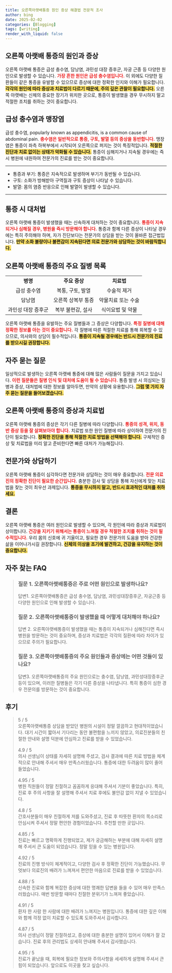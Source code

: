 ```yaml
---
title: 오른쪽아랫배통증 원인 증상 해결법 전문적 조사
author: bing
date: 2025-02-02
categories: [Blogging]
tags: [writing]
render_with_liquid: false
---
```



<h2 id='오른쪽아랫배통증의원인과증상'>오른쪽 아랫배 통증의 원인과 증상</h2>

<p>오른쪽 아랫배 통증은 급성 충수염, 담낭염, 과민성 대장 증후군, 자궁 근종 등 다양한 원인으로 발생할 수 있습니다. <b><span style="color: #ee2323;">가장 흔한 원인은 급성 충수염입니다.</span></b> 이 외에도 다양한 질환들이 같은 통증을 유발할 수 있으므로 증상에 대한 정확한 인지와 이해가 필요합니다. <b><span style="background-color: #ffe066;">각각의 원인에 따라 증상과 치료법이 다르기 때문에, 주의 깊은 관찰이 필요합니다.</span></b> 오른쪽 아랫배는 신체의 중요한 장기가 위치한 곳으로, 통증이 발생했을 경우 무시하지 말고 적절한 조치를 취하는 것이 중요합니다.</p>

<h2 id='급성충수염-맹장염'>급성 충수염과 맹장염</h2>

<p>급성 충수염, popularly known as appendicitis, is a common cause of abdominal pain. <b><span style="color: #ee2323;">충수염은 일반적으로 통증, 구토, 발열 등의 증상을 동반합니다.</span></b> 맹장염은 통증이 좌측 하복부에서 시작되어 오른쪽으로 퍼지는 것이 특징적입니다. <b><span style="background-color: #ffe066;">적절한 진단과 치료 없이는 상태가 악화될 수 있습니다.</span></b> 통증이 심해지거나 지속될 경우에는 즉시 병원에 내원하여 전문가의 진료를 받는 것이 중요합니다. </p>

<hr />

<ul>
    <li>통증과 부기: 통증은 지속적으로 발생하며 부기가 동반될 수 있습니다.</li>
    <li>구토: 소화가 방해받아 구역질과 구토 증상이 나타날 수 있습니다.</li>
    <li>발열: 몸의 염증 반응으로 인해 발열이 발생할 수 있습니다.</li>
</ul>

<hr />

<h2 id='통증시대처법'>통증 시 대처법</h2>

<p>오른쪽 아랫배 통증이 발생했을 때는 신속하게 대처하는 것이 중요합니다. <b><span style="color: #ee2323;">통증이 지속되거나 심해질 경우, 병원을 즉시 방문해야 합니다.</span></b> 통증과 함께 다른 증상이 나타날 경우에는 특히 주의해야 하며, 자가 진단보다는 전문가의 상담을 받는 것이 올바른 접근법입니다. <b><span style="background-color: #ffe066;">만약 소화 불량이나 불편감이 지속된다면 의료 전문가와 상담하는 것이 바람직합니다.</span></b> </p>

<h2 id='주요질병리스트'>오른쪽 아랫배 통증의 주요 질병 목록</h2>

<table>
    <tr>
        <td style="text-align: center; height: 17px;"><b>병명</b></td>
        <td style="text-align: center; height: 17px;"><b>주요 증상</b></td>
        <td style="text-align: center; height: 17px;"><b>치료법</b></td>
    </tr>
    <tr>
        <td style="text-align: center; height: 17px;">급성 충수염</td>
        <td style="text-align: center; height: 17px;">복통, 구토, 발열</td>
        <td style="text-align: center; height: 17px;">수술적 제거</td>
    </tr>
    <tr>
        <td style="text-align: center; height: 17px;">담낭염</td>
        <td style="text-align: center; height: 17px;">오른쪽 상복부 통증</td>
        <td style="text-align: center; height: 17px;">약물치료 또는 수술</td>
    </tr>
    <tr>
        <td style="text-align: center; height: 17px;">과민성 대장 증후군</td>
        <td style="text-align: center; height: 17px;">복부 불편감, 설사</td>
        <td style="text-align: center; height: 17px;">식이요법 및 약물</td>
    </tr>
</table>

<p>오른쪽 아랫배 통증을 유발하는 주요 질병들과 그 증상은 다양합니다. <b><span style="color: #ee2323;">특정 질병에 대해 정확한 정보를 아는 것이 중요합니다.</span></b> 각 질병에 따른 적절한 치료를 통해 회복할 수 있으므로, 의사와의 상담이 필수적입니다. <b><span style="background-color: #ffe066;">통증이 지속될 경우에는 반드시 전문가의 진료를 받으시길 권장합니다.</span></b></p>

<h2 id='자주묻는질문'>자주 묻는 질문</h2>

<p>일상적으로 발생하는 오른쪽 아랫배 통증에 대해 많은 사람들이 질문을 가지고 있습니다. <b><span style="color: #ee2323;">이런 질문들은 질병 인식 및 대처에 도움이 될 수 있습니다.</span></b> 통증 발생 시 의심되는 질병과 증상, 대처법에 대한 정보를 알아두면, 만약의 상황에 유용합니다. <b><span style="background-color: #ffe066;">그럼 몇 가지 자주 묻는 질문을 들어보겠습니다.</span></b></p>

<h2 id='증상과치료법'>오른쪽 아랫배 통증의 증상과 치료법</h2>

<p>오른쪽 아랫배 통증의 증상은 각기 다른 질병에 따라 다양합니다. <b><span style="color: #ee2323;">통증의 성격, 위치, 동반 증상 등을 잘 살펴보아야 합니다.</span></b> 치료법 또한 원인 질병에 따라 상이하여 전문가의 진단이 필요합니다. <b><span style="background-color: #ffe066;">정확한 진단을 통해 적절한 치료 방법을 선택해야 합니다.</span></b> 구체적인 증상 및 치료법을 미리 알고 준비한다면 빠른 대처가 가능해집니다.</p>

<h2 id='전문가와상담하기'>전문가와 상담하기</h2>

<p>오른쪽 아랫배 통증이 심각하다면 전문가와 상담하는 것이 매우 중요합니다. <b><span style="color: #ee2323;">전문 의료진의 정확한 진단이 필요한 순간입니다.</span></b> 충분한 검사 및 상담을 통해 자신에게 맞는 치료법을 찾는 것이 최우선 과제입니다. <b><span style="background-color: #ffe066;">통증을 무시하지 말고, 반드시 효과적인 대처를 취하세요.</span></b></p>

<h2 id='결론'>결론</h2>

<p>오른쪽 아랫배 통증은 여러 원인으로 발생할 수 있으며, 각 원인에 따라 증상과 치료법이 상이합니다. <b><span style="color: #ee2323;">건강을 지키기 위해서는 통증이 느껴질 경우 적절한 조치를 취하는 것이 필수적입니다.</span></b> 우리 몸의 신호에 귀 기울이고, 필요한 경우 전문가의 도움을 받아 건강한 삶을 이어나가시길 권장합니다. <b><span style="background-color: #ffe066;">신체의 이상을 조기에 발견하고, 건강을 유지하는 것이 중요합니다.</span></b></p>


<h2 id='자주_찾는_FAQ'>자주 찾는 FAQ</h2>
<div itemscope="" itemtype="https://schema.org/FAQPage"> 
<blockquote> 
<div itemscope="" itemprop="mainEntity" itemtype="https://schema.org/Question"> 
<h3 itemprop="name">질문 1. 오른쪽아랫배통증은 주로 어떤 원인으로 발생하나요?</h3> 
<div itemscope="" itemprop="acceptedAnswer" itemtype="https://schema.org/Answer"> 
<span itemprop="text"> 
<p>답변1. 오른쪽아랫배통증은 급성 충수염, 담낭염, 과민성대장증후군, 자궁근종 등 다양한 원인으로 인해 발생할 수 있습니다.</p> 
</span> 
</div> 
</div> 

<div itemscope="" itemprop="mainEntity" itemtype="https://schema.org/Question"> 
<h3 itemprop="name">질문 2. 오른쪽아랫배통증이 발생했을 때 어떻게 대처해야 하나요?</h3> 
<div itemscope="" itemprop="acceptedAnswer" itemtype="https://schema.org/Answer"> 
<span itemprop="text"> 
<p>답변 2. 오른쪽아랫배통증이 발생했을 때는 통증이 지속되거나 심해진다면 즉시 병원을 방문하는 것이 중요하며, 증상과 치료법은 각각의 질환에 따라 차이가 있으므로 주의가 필요합니다.</p> 
</span> 
</div> 
</div> 

<div itemscope="" itemprop="mainEntity" itemtype="https://schema.org/Question"> 
<h3 itemprop="name">질문 3. 오른쪽아랫배통증의 주요 원인들과 증상에는 어떤 것들이 있나요?</h3> 
<div itemscope="" itemprop="acceptedAnswer" itemtype="https://schema.org/Answer"> 
<span itemprop="text"> 
<p>답변3. 오른쪽아랫배통증의 주요 원인으로는 충수염, 담낭염, 과민성대장증후군 등이 있으며, 이러한 질병들은 각기 다른 증상을 나타냅니다. 특히 통증이 심한 경우 전문의를 방문하는 것이 중요합니다.</p> 
</span> 
</div> 
</div> 

</blockquote> 
</div>
<h2 id='후기'>후기</h2>
<div itemscope itemtype="https://schema.org/Product">
  <blockquote>
  <div itemprop="review" itemscope itemtype="https://schema.org/Review">
      <div itemprop="reviewRating" itemscope itemtype="https://schema.org/Rating"> <span itemprop="ratingValue">5</span> / <span itemprop="bestRating">5</span> </div>
      <span itemprop="reviewBody">오른쪽아랫배통증 상담을 받았던 병원의 시설이 정말 깔끔하고 현대적이었습니다. 대기 시간이 짧아서 기다리는 동안 불편함을 느끼지 않았고, 의료진분들의 친절한 안내와 설명 덕분에 안심하고 진료를 받을 수 있었습니다.</span>
  </div>
  <br>
  <div itemprop="review" itemscope itemtype="https://schema.org/Review">
      <div itemprop="reviewRating" itemscope itemtype="https://schema.org/Rating"> <span itemprop="ratingValue">4.9</span> / <span itemprop="bestRating">5</span> </div>
      <span itemprop="reviewBody">의사 선생님이 상태를 자세히 설명해 주셨고, 검사 결과에 따른 치료 방법을 체계적으로 안내해 주셔서 매우 만족스러웠습니다. 통증에 대한 두려움이 많이 줄어들었습니다.</span>
  </div>
  <br>
  <div itemprop="review" itemscope itemtype="https://schema.org/Review">
      <div itemprop="reviewRating" itemscope itemtype="https://schema.org/Rating"> <span itemprop="ratingValue">4.95</span> / <span itemprop="bestRating">5</span> </div>
      <span itemprop="reviewBody">병원 직원들이 정말 친절하고 꼼꼼하게 응대해 주셔서 기분이 좋았습니다. 특히, 진료 후 주의 사항을 잘 설명해 주셔서 치료 후에도 불안감 없이 지낼 수 있었습니다.</span>
  </div>
  <br>
  <div itemprop="review" itemscope itemtype="https://schema.org/Review">
      <div itemprop="reviewRating" itemscope itemtype="https://schema.org/Rating"> <span itemprop="ratingValue">4.8</span> / <span itemprop="bestRating">5</span> </div>
      <span itemprop="reviewBody">간호사분들이 매우 친절하게 저를 도와주셨고, 진료 후 따뜻한 환자의 목소리로 안심시켜 주셔서 정말 편안한 경험이었습니다. 추천할 만한 곳입니다.</span>
  </div>
  <br>
  <div itemprop="review" itemscope itemtype="https://schema.org/Review">
      <div itemprop="reviewRating" itemscope itemtype="https://schema.org/Rating"> <span itemprop="ratingValue">4.85</span> / <span itemprop="bestRating">5</span> </div>
      <span itemprop="reviewBody">진료는 빠르고 명확하게 진행되었고, 제가 궁금해하는 부분에 대해 자세히 설명해 주셔서 큰 도움이 되었습니다. 정말 믿을 수 있는 병원입니다.</span>
  </div>
  <br>
  <div itemprop="review" itemscope itemtype="https://schema.org/Review">
      <div itemprop="reviewRating" itemscope itemtype="https://schema.org/Rating"> <span itemprop="ratingValue">4.92</span> / <span itemprop="bestRating">5</span> </div>
      <span itemprop="reviewBody">진료의 진행 방식이 체계적이고, 다양한 검사 후 정확한 진단이 가능했습니다. 무엇보다 의료진의 배려가 느껴져서 편안한 마음으로 진료를 받을 수 있었습니다.</span>
  </div>
  <br>
  <div itemprop="review" itemscope itemtype="https://schema.org/Review">
      <div itemprop="reviewRating" itemscope itemtype="https://schema.org/Rating"> <span itemprop="ratingValue">4.88</span> / <span itemprop="bestRating">5</span> </div>
      <span itemprop="reviewBody">신속한 진료와 함께 복잡한 증상에 대한 명쾌한 답변을 들을 수 있어 매우 만족스러웠습니다. 매번 방문할 때마다 친절한 분위기가 느껴져 좋았습니다.</span>
  </div>
  <br>
  <div itemprop="review" itemscope itemtype="https://schema.org/Review">
      <div itemprop="reviewRating" itemscope itemtype="https://schema.org/Rating"> <span itemprop="ratingValue">4.91</span> / <span itemprop="bestRating">5</span> </div>
      <span itemprop="reviewBody">환자 한 사람 한 사람에 대한 배려가 느껴지는 병원입니다. 통증에 대한 깊은 이해와 함께 걱정 없이 치료할 수 있도록 도와주셔서 감사합니다.</span>
  </div>
  <br>
  <div itemprop="review" itemscope itemtype="https://schema.org/Review">
      <div itemprop="reviewRating" itemscope itemtype="https://schema.org/Rating"> <span itemprop="ratingValue">4.87</span> / <span itemprop="bestRating">5</span> </div>
      <span itemprop="reviewBody">의사 선생님이 정말 친절하셨고, 증상에 대한 충분한 설명이 있어서 이해가 잘 갔습니다. 진료 후의 관리법도 상세히 안내해 주셔서 감사했습니다.</span>
  </div>
  <br>
  <div itemprop="review" itemscope itemtype="https://schema.org/Review">
      <div itemprop="reviewRating" itemscope itemtype="https://schema.org/Rating"> <span itemprop="ratingValue">4.95</span> / <span itemprop="bestRating">5</span> </div>
      <span itemprop="reviewBody">진료가 끝났을 때, 회복에 필요한 정보와 주의사항을 세세하게 설명해 주셔서 큰 힘이 되었습니다. 앞으로도 이곳을 찾고 싶습니다.</span>
  </div>
  </blockquote>
</div>
